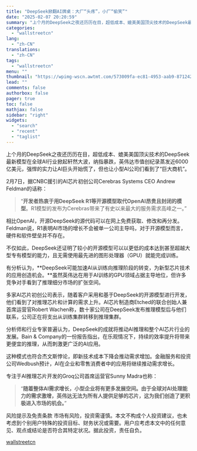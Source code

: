 ```yaml
---
title: "DeepSeek掀翻AI牌桌：大厂“头疼”，小厂“偷笑”"
date: "2025-02-07 20:20:59"
summary: "上个月的DeepSeek之夜还历历在目，超低成本、媲美美国顶尖技术的DeepSeek最新模型在全球A..."
categories:
  - "wallstreetcn"
lang:
  - "zh-CN"
translations:
  - "zh-CN"
tags:
  - "wallstreetcn"
menu: ""
thumbnail: "https://wpimg-wscn.awtmt.com/573009fa-ec81-4953-aab9-87124240c6d4.jpeg"
lead: ""
comments: false
authorbox: false
pager: true
toc: false
mathjax: false
sidebar: "right"
widgets:
  - "search"
  - "recent"
  - "taglist"
---
```


上个月的DeepSeek之夜还历历在目，超低成本、媲美美国顶尖技术的DeepSeek最新模型在全球AI行业掀起轩然大波，纳指暴跌，英伟达市值创纪录蒸发近6000亿美元，强悍的实力让AI巨头开始慌了，但也让小型AI公司们看到了“巨大商机”。

2月7日，据CNBC援引的AI芯片初创公司Cerebras Systems CEO Andrew Feldman的话称：

> “**开发者热衷于用DeepSeek R1等开源模型取代OpenAI昂贵且封闭的模型**。R1模型的发布为Cerebras带来了有史以来最大的服务需求高峰之一。”

相比OpenAI，开源DeepSeek的源代码可以在网上免费获取、修改和再分发。Feldman说，R1表明AI市场的增长不会被单一公司主导吗，对于开源模型而言，硬件和软件壁垒并不存在。

不仅如此，DeepSeek还证明了较小的开源模型可以以更低的成本达到甚至超越大型专有模型的能力，且无需使用最先进的图形处理器（GPU）就能完成训练。

有分析认为，**DeepSeek可能加速AI从训练向推理阶段的转变，为新型芯片技术的应用创造机会。**虽然英伟达在用于AI训练的GPU领域占据主导地位，但许多竞争对手看到了推理细分市场的扩张空间。

多家AI芯片初创公司表示，随着客户采用和基于DeepSeek的开源模型进行开发，他们看到了对推理芯片和计算的需求上升。AI芯片制造商Etched的联合创始人兼首席运营官Robert Wachen称，数十家公司在DeepSeek发布推理模型后与他们联系，公司正在将支出从训练集群转移到推理集群。

分析师和行业专家普遍认为，DeepSeek的成就将推动AI推理和整个AI芯片行业的发展。Bain & Company的一份报告指出，在乐观情况下，持续的效率提升将带来更便宜的推理，从而刺激更广泛的AI应用。

这种模式也符合杰文斯悖论，即新技术成本下降会推动需求增加。金融服务和投资公司Wedbush预计，AI在企业和零售消费者中的应用将继续推动需求增长。

专注于AI推理芯片开发的Groq公司首席运营官Sunny Madra也称：

> “**随着整体AI需求增长，小型企业将有更多发展空间。由于全球对AI处理能力的需求激增，英伟达无法为所有人提供足够的芯片，这为我们创造了更积极进入市场的机会。**”

风险提示及免责条款
市场有风险，投资需谨慎。本文不构成个人投资建议，也未考虑到个别用户特殊的投资目标、财务状况或需要。用户应考虑本文中的任何意见、观点或结论是否符合其特定状况。据此投资，责任自负。

[wallstreetcn](https://wallstreetcn.com/articles/3740602)
